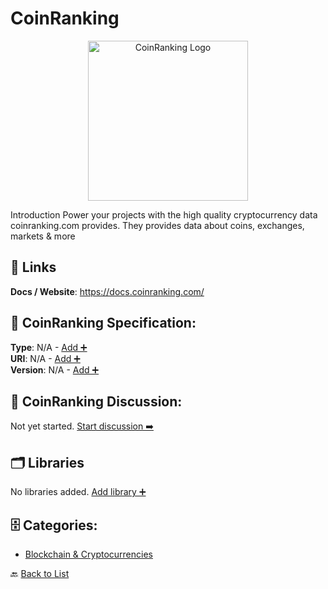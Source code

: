 # CoinRanking
<p align="center">
    <img width="256" src="https://raw.githubusercontent.com/apis-list/apis-list/main/apis/coinranking/logo.png" alt="CoinRanking Logo"/>
</p>
Introduction Power your projects with the high quality cryptocurrency data coinranking.com provides.  They provides data about coins, exchanges, markets & more

##  🔗 Links
**Docs / Website**: https://docs.coinranking.com/

## 🧬 CoinRanking Specification:
**Type**: N/A - [Add ➕](https://github.com/apis-list/apis-list/edit/main/apis.yaml#L3828)  
**URI**: N/A - [Add ➕](https://github.com/apis-list/apis-list/edit/main/apis.yaml#L3828)  
**Version**: N/A - [Add ➕](https://github.com/apis-list/apis-list/edit/main/apis.yaml#L3828)

## 💬 CoinRanking Discussion:
Not yet started. [Start discussion ➡️](https://github.com/apis-list/apis-list/discussions/new)

## 🗂️ Libraries

No libraries added. [Add library ➕](https://github.com/apis-list/apis-list/edit/main/apis.yaml#L3828)    


## 🗄️ Categories:
- [Blockchain & Cryptocurrencies](https://github.com/apis-list/apis-list#blockchain--cryptocurrencies-)

🔙  [Back to List](https://github.com/apis-list/apis-list)
